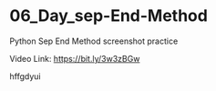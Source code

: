 # 06_Day_sep-End-Method
Python Sep End Method
screenshot practice

Video Link: https://bit.ly/3w3zBGw

hffgdyui
